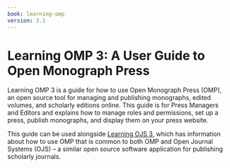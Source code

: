 ```yaml
---
book: learning-omp
version: 3.1
---
```


# Learning OMP 3: A User Guide to Open Monograph Press

Learning OMP 3 is a guide for how to use Open Monograph Press (OMP), an open source tool for managing and publishing monographs, edited volumes, and scholarly editions online. This guide is for Press Managers and Editors and explains how to manage roles and permissions, set up a press, publish monographs, and display them on your press website.

This guide can be used alongside [Learning OJS 3](https://docs.pkp.sfu.ca/learning-ojs/en/), which has information about how to use OMP that is common to both OMP and Open Journal Systems (OJS) – a similar open source software application for publishing scholarly journals.
